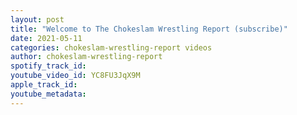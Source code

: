 ```yaml
---
layout: post
title: "Welcome to The Chokeslam Wrestling Report (subscribe)"
date: 2021-05-11
categories: chokeslam-wrestling-report videos
author: chokeslam-wrestling-report
spotify_track_id: 
youtube_video_id: YC8FU3JqX9M
apple_track_id: 
youtube_metadata: 
---
```

